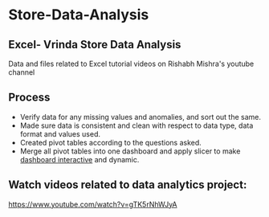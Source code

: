 # Store-Data-Analysis

## Excel- Vrinda Store Data Analysis 
Data and files related to Excel tutorial videos on Rishabh Mishra's youtube channel 

## **Process**

- Verify data for any missing values and anomalies, and sort out the same.
- Made sure data is consistent and clean with respect to data type, data format and values used.
- Created pivot tables according to the questions asked.
- Merge all pivot tables into one dashboard and apply slicer to make <a href="Vrinda Store Annual Report.jpg">dashboard interactive</a> and dynamic.

## Watch videos related to data analytics project: 
https://www.youtube.com/watch?v=gTK5rNhWJyA 

